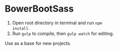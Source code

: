 # BowerBootSass

1. Open root directory in terminal and run <code>npm install</code>.
2. Run <code>gulp</code> to compile, then <code>gulp watch</code> for editing.

Use as a base for new projects.
